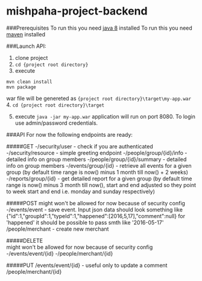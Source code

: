 # mishpaha-project-backend

###Prerequisites
To run this you need [java 8](https://docs.oracle.com/javase/8/docs/technotes/guides/install/install_overview.html) installed
To run this you need [maven](http://maven.apache.org/install.html) installed

###Launch API:
1. clone project
2. `cd {project root directory}`
3. execute
```
mvn clean install
mvn package
```
war file will be genereted as `{project root directory}\target\my-app.war`
4. `cd {project root directory}\target`

5. execute
`java -jar my-app.war`
application will run on port 8080. To login use admin/password credentials.

###API
For now the following endpoints are ready:

#####GET 
-/security/user - check if you are authenticated
-/security/resource - simple greeting endpoint
-/people/group/{id}/info - detailed info on group members
-/people/group/{id}/summary - detailed info on group members
-/events/group/{id} - retrieve all events for a given group 
(by default time range is now() minus 1 month till now() + 2 weeks)
-/reports/group/{id} - get detailed report for a given group 
(by default time range is now() minus 3 month till now(),
start and end adjusted so they point to week start and end i.e. monday and sunday respectively)

#####POST 
might won't be allowed for now because of security config
-/events/event - save event. 
Input json data should look something like
{"id":1,"groupId":1,"typeId":1,"happened":[2016,5,17],"comment":null}
for 'happened' it should be possible to pass smth like '2016-05-17'
/people/merchant - create new merchant

#####DELETE  
might won't be allowed for now because of security config
-/events/event/{id}
-/people/merchant/{id}

#####PUT
/events/event/{id} - useful only to update a comment
/people/merchant/{id}

